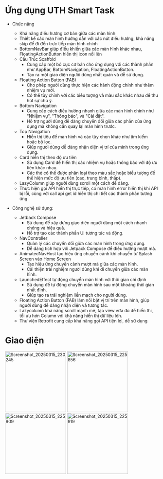 # Ứng dụng UTH Smart Task

- Chức năng

  - Khả năng điều hướng cơ bản giữa các màn hình
  - Thiết kế các màn hình hướng dẫn với các nút điều hướng, khả năng skip để đi đến trực tiếp màn hình chính
  - BottomNavBar giúp điều khiển giữa các màn hình khác nhau, FloatingActionButton hiển thị icon nổi lên
  - Cấu Trúc Scaffold
    - Cung cấp một bố cục cơ bản cho ứng dụng với các thành phần như AppBar, BottomNavigation, FloatingActionButton.
    - Tạo ra một giao diện người dùng nhất quán và dễ sử dụng.
  - Floating Action Button (FAB)
    - Cho phép người dùng thực hiện các hành động chính như thêm nhiệm vụ mới.
    - Có thể tùy chỉnh với các biểu tượng và màu sắc khác nhau để thu hút sự chú ý.
  - Bottom Navigation
    - Cung cấp cách điều hướng nhanh giữa các màn hình chính như "Nhiệm vụ", "Thông báo", và "Cài đặt".
    - Hỗ trợ người dùng dễ dàng chuyển đổi giữa các phần của ứng dụng mà không cần quay lại màn hình trước.
  - Top Navigation
    - Hiển thị tiêu đề màn hình và các tùy chọn khác như tìm kiếm hoặc bộ lọc.
    - Giúp người dùng dễ dàng nhận diện vị trí của mình trong ứng dụng.
  - Card hiển thị theo độ ưu tiên
    - Sử dụng Card để hiển thị các nhiệm vụ hoặc thông báo với độ ưu tiên khác nhau.
    - Các thẻ có thể được phân loại theo màu sắc hoặc biểu tượng để thể hiện mức độ ưu tiên (cao, trung bình, thấp).
  - LazyColumn giúp người dùng scroll một cách dễ dàng.
  - Thực hiện gọi API hiển thị trục tiếp, có màn hình error hiển thị khi API bị lỗi, cùng với call api get id hiển thị chi tiết các thành phần tương ứng.

- Công nghệ sử dụng:
  - Jetback Compose
    - Sử dụng để xây dựng giao diện người dùng một cách nhanh chóng và hiệu quả.
    - Hỗ trợ tạo các thành phần UI tương tác và động.
  - NavController
    - Quản lý các chuyển đổi giữa các màn hình trong ứng dụng.
    - Dễ dàng tích hợp với Jetpack Compose để điều hướng mượt mà.
  - AnimatedNavHost tạo hiệu ứng chuyển cảnh khi chuyển từ Splash Screen vào Home Screen
    - Tạo hiệu ứng chuyển cảnh mượt mà giữa các màn hình.
    - Cải thiện trải nghiệm người dùng khi di chuyển giữa các màn hình.
  - LaunchedEffect tự động chuyển màn hình với thời gian chỉ định
    - Sử dụng để tự động chuyển màn hình sau một khoảng thời gian nhất định.
    - Giúp tạo ra trải nghiệm liền mạch cho người dùng.
  - Floating Action Button (FAB) làm nổi bật vị trí trên màn hình, giúp người dùng dễ dàng nhận diện và tương tác.
  - Lazycolumn khả năng scroll mạnh mẽ, tạo view vừa đủ để hiển thị, tối ưu hơn Column với khả năng hiển thị dữ liệu lớn.
  - Thư viện Retrofit cung cấp khả năng gọi API tiện lợi, dễ sử dụng

# Giao diện
<img width="200" alt="Screenshot_20250315_230245" src="https://github.com/user-attachments/assets/550a05cc-da34-4770-9ef2-defcc1015483" />
<img width="200" alt="Screenshot_20250315_225856" src="https://github.com/user-attachments/assets/6cefaf85-9eb3-461a-b86f-4bd9472525ed" />
<img width="200" alt="Screenshot_20250315_225909" src="https://github.com/user-attachments/assets/fe325f29-6d63-412f-9da8-ce33eeaf4c42" />
<img width="200" alt="Screenshot_20250315_225919" src="https://github.com/user-attachments/assets/a9c03213-bb84-4d74-92fc-355b815437f4" />
